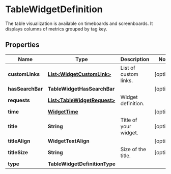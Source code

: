 # TableWidgetDefinition

The table visualization is available on timeboards and screenboards. It displays columns of metrics grouped by tag key.

## Properties

| Name             | Type                                                        | Description           | Notes      |
| ---------------- | ----------------------------------------------------------- | --------------------- | ---------- |
| **customLinks**  | [**List&lt;WidgetCustomLink&gt;**](WidgetCustomLink.md)     | List of custom links. | [optional] |
| **hasSearchBar** | **TableWidgetHasSearchBar**                                 |                       | [optional] |
| **requests**     | [**List&lt;TableWidgetRequest&gt;**](TableWidgetRequest.md) | Widget definition.    |
| **time**         | [**WidgetTime**](WidgetTime.md)                             |                       | [optional] |
| **title**        | **String**                                                  | Title of your widget. | [optional] |
| **titleAlign**   | **WidgetTextAlign**                                         |                       | [optional] |
| **titleSize**    | **String**                                                  | Size of the title.    | [optional] |
| **type**         | **TableWidgetDefinitionType**                               |                       |
